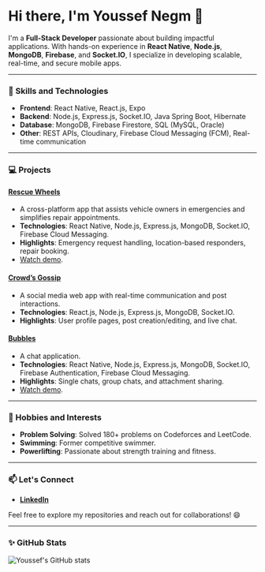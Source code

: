 # Hi there, I'm Youssef Negm 👋  

I'm a **Full-Stack Developer** passionate about building impactful applications. With hands-on experience in **React Native**, **Node.js**, **MongoDB**, **Firebase**, and **Socket.IO**, I specialize in developing scalable, real-time, and secure mobile apps.

---

### 🚀 Skills and Technologies
- **Frontend**: React Native, React.js, Expo
- **Backend**: Node.js, Express.js, Socket.IO, Java Spring Boot, Hibernate
- **Database**: MongoDB, Firebase Firestore, SQL (MySQL, Oracle)
- **Other**: REST APIs, Cloudinary, Firebase Cloud Messaging (FCM), Real-time communication

---

### 💻 Projects
#### [Rescue Wheels](https://github.com/graduation-project-rescue-wheels/rescue-wheels-mobile)
- A cross-platform app that assists vehicle owners in emergencies and simplifies repair appointments.
- **Technologies**: React Native, Node.js, Express.js, MongoDB, Socket.IO, Firebase Cloud Messaging.
- **Highlights**: Emergency request handling, location-based responders, repair booking.
- [Watch demo](https://www.youtube.com/watch?v=N6XIYqbhChk&list=PLvGE-FUtwaz7Bb0IL2F9WeE4FVidtdlIA).

#### [Crowd’s Gossip](https://github.com/cs309project/crowd-sGossip)
- A social media web app with real-time communication and post interactions.
- **Technologies**: React.js, Node.js, Express.js, MongoDB, Socket.IO.
- **Highlights**: User profile pages, post creation/editing, and live chat.

#### [Bubbles](https://github.com/bubbles-chat/bubbles)
- A chat application.
- **Technologies**: React Native, Node.js, Express.js, MongoDB, Socket.IO, Firebase Authentication, Firebase Cloud Messaging.
- **Highlights**: Single chats, group chats, and attachment sharing.
- [Watch demo](https://youtu.be/a8xmFmWLUTo).

---

### 🌟 Hobbies and Interests
- **Problem Solving**: Solved 180+ problems on Codeforces and LeetCode.
- **Swimming**: Former competitive swimmer.
- **Powerlifting**: Passionate about strength training and fitness.

---

### 📫 Let's Connect
- [**LinkedIn**](https://www.linkedin.com/in/youssef-negm-973a49216/)

Feel free to explore my repositories and reach out for collaborations! 😄  

---

### ✨ GitHub Stats
![Youssef's GitHub stats](https://github-readme-stats.vercel.app/api?username=Youssef-S-Negm&show_icons=true&theme=react)
